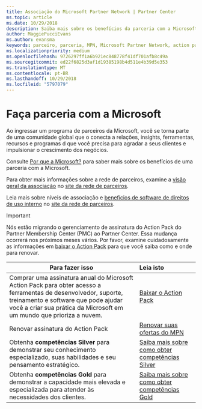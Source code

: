 ```yaml
---
title: Associação do Microsoft Partner Network | Partner Center
ms.topic: article
ms.date: 10/29/2018
description: Saiba mais sobre os benefícios da parceria com a Microsoft.
author: MaggiePucciEvans
ms.author: evansma
keywords: parceiro, parceria, MPN, Microsoft Partner Network, action pack, MAPS, assinatura do action pack, benefícios, benefícios do MPN, associação, silver, gold, competências
ms.localizationpriority: medium
ms.openlocfilehash: 9726297ff1a6b921ec848778f41df701afb8c49a
ms.sourcegitcommit: ed22f6825d3af1d19385198b4d511e4b39d5e353
ms.translationtype: MT
ms.contentlocale: pt-BR
ms.lasthandoff: 10/29/2018
ms.locfileid: "5797079"
---
```

# <a name="partner-with-microsoft"></a>Faça parceria com a Microsoft

Ao ingressar um programa de parceiros da Microsoft, você se torna parte de uma comunidade global que o conecta a relações, insights, ferramentas, recursos e programas d que você precisa para agradar a seus clientes e impulsionar o crescimento dos negócios. 

Consulte [Por que a Microsoft?](https://partner.microsoft.com/business-opportunities/why-microsoft) para saber mais sobre os benefícios de uma parceria com a Microsoft. 

Para obter mais informações sobre a rede de parceiros, examine a [visão geral da associação](https://partner.microsoft.com/membership) no [site da rede de parceiros](https://partner.microsoft.com). 

Leia mais sobre níveis de associação e [benefícios de software de direitos de uso interno](https://partner.microsoft.com/membership/internal-use-software) no [site da rede de parceiros](https://partner.microsoft.com). 

>[!IMPORTANT]
>Nós estão migrando o gerenciamento de assinatura do Action Pack do Partner Membership Center (PMC) ao Partner Center. Essa mudança ocorrerá nos próximos meses vários. Por favor, examine cuidadosamente as informações em [baixar o Action Pack](mpn-get-action-pack.md) para que você saiba como e onde para renovar.  

|**Para fazer isso**   |**Leia isto**   |
|-----------------|:---------------------------|
|Comprar uma assinatura anual do Microsoft Action Pack para obter acesso a ferramentas de desenvolvedor, suporte, treinamento e software que pode ajudar você a criar sua prática da Microsoft em um mundo que prioriza a nuvem. | [Baixar o Action Pack](mpn-get-action-pack.md)|
|Renovar assinatura do Action Pack   |[Renovar suas ofertas do MPN](renew-mpn-offers.md)|
|Obtenha **competências Silver** para demonstrar seu conhecimento especializado, suas habilidades e seu pensamento estratégico.|[Saiba mais sobre como obter competências Silver](https://partner.microsoft.com/membership/competencies)|
|Obtenha **competências Gold** para demonstrar a capacidade mais elevada e especializada para atender às necessidades dos clientes. |[Saiba mais sobre como obter competências Gold](https://partner.microsoft.com/membership/competencies)|




